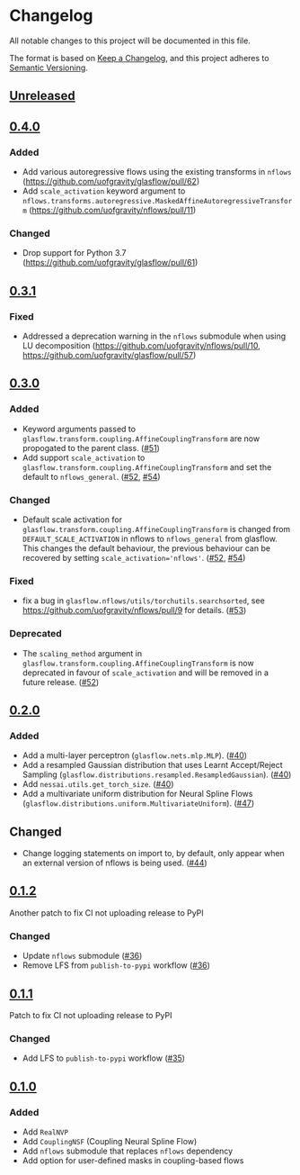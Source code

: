# Changelog

All notable changes to this project will be documented in this file.

The format is based on [Keep a Changelog](https://keepachangelog.com/en/1.0.0/),
and this project adheres to [Semantic Versioning](https://semver.org/spec/v2.0.0.html).

## [Unreleased]

## [0.4.0]

### Added

- Add various autoregressive flows using the existing transforms in `nflows` (https://github.com/uofgravity/glasflow/pull/62)
- Add `scale_activation` keyword argument to `nflows.transforms.autoregressive.MaskedAffineAutoregressiveTransform` (https://github.com/uofgravity/nflows/pull/11)

### Changed

- Drop support for Python 3.7 (https://github.com/uofgravity/glasflow/pull/61)


## [0.3.1]

### Fixed

- Addressed a deprecation warning in the `nflows` submodule when using LU decomposition (https://github.com/uofgravity/nflows/pull/10, https://github.com/uofgravity/glasflow/pull/57)

## [0.3.0]

### Added

- Keyword arguments passed to `glasflow.transform.coupling.AffineCouplingTransform` are now propogated to the parent class. ([#51](https://github.com/uofgravity/glasflow/pull/51))
- Add support `scale_activation` to `glasflow.transform.coupling.AffineCouplingTransform` and set the default to `nflows_general`. ([#52](https://github.com/uofgravity/glasflow/pull/52), [#54](https://github.com/uofgravity/glasflow/pull/54))

### Changed

- Default scale activation for `glasflow.transform.coupling.AffineCouplingTransform` is changed from `DEFAULT_SCALE_ACTIVATION` in nflows to `nflows_general` from glasflow. This changes the default behaviour, the previous behaviour can be recovered by setting `scale_activation='nflows'`. ([#52](https://github.com/uofgravity/glasflow/pull/52), [#54](https://github.com/uofgravity/glasflow/pull/54))

### Fixed

- fix a bug in `glasflow.nflows/utils/torchutils.searchsorted`, see https://github.com/uofgravity/nflows/pull/9 for details. ([#53](https://github.com/uofgravity/glasflow/pull/53))

### Deprecated

- The `scaling_method` argument in `glasflow.transform.coupling.AffineCouplingTransform` is now deprecated in favour of `scale_activation` and will be removed in a future release. ([#52](https://github.com/uofgravity/glasflow/pull/52))

## [0.2.0]

### Added

- Add a multi-layer perceptron (`glasflow.nets.mlp.MLP`). ([#40](https://github.com/uofgravity/glasflow/pull/40))
- Add a resampled Gaussian distribution that uses Learnt Accept/Reject Sampling (`glasflow.distributions.resampled.ResampledGaussian`). ([#40](https://github.com/uofgravity/glasflow/pull/40))
- Add `nessai.utils.get_torch_size`. ([#40](https://github.com/uofgravity/glasflow/pull/40))
- Add a multivariate uniform distribution for Neural Spline Flows (`glasflow.distributions.uniform.MultivariateUniform`). ([#47](https://github.com/uofgravity/glasflow/pull/47))

## Changed

- Change logging statements on import to, by default, only appear when an external version of nflows is being used. ([#44](https://github.com/uofgravity/glasflow/pull/44))

## [0.1.2]

Another patch to fix CI not uploading release to PyPI
### Changed

- Update `nflows` submodule ([#36](https://github.com/uofgravity/glasflow/pull/36))
- Remove LFS from `publish-to-pypi` workflow ([#36](https://github.com/uofgravity/glasflow/pull/36))

## [0.1.1]

Patch to fix CI not uploading release to PyPI

### Changed

- Add LFS to `publish-to-pypi` workflow  ([#35](https://github.com/uofgravity/glasflow/pull/35))

## [0.1.0]

### Added

- Add `RealNVP`
- Add `CouplingNSF` (Coupling Neural Spline Flow)
- Add `nflows` submodule that replaces `nflows` dependency
- Add option for user-defined masks in coupling-based flows

[Unreleased]: https://github.com/uofgravity/glasflow/compare/v0.4.0...HEAD
[0.4.0]: https://github.com/uofgravity/glasflow/compare/v0.3.1...v0.4.0
[0.3.1]: https://github.com/uofgravity/glasflow/compare/v0.3.0...v0.3.1
[0.3.0]: https://github.com/uofgravity/glasflow/compare/v0.2.0...v0.3.0
[0.2.0]: https://github.com/uofgravity/glasflow/compare/v0.1.2...v0.2.0
[0.1.2]: https://github.com/uofgravity/glasflow/compare/v0.1.1...v0.1.2
[0.1.1]: https://github.com/uofgravity/glasflow/compare/v0.1.0...v0.1.1
[0.1.0]: https://github.com/uofgravity/glasflow/releases/tag/v0.1.0
